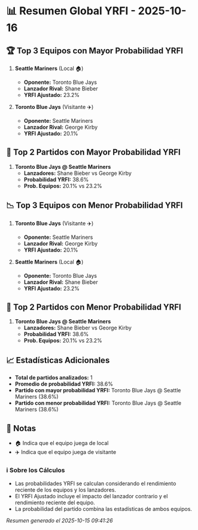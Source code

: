 # 📊 Resumen Global YRFI - 2025-10-16

## 🏆 Top 3 Equipos con Mayor Probabilidad YRFI

1. **Seattle Mariners** (Local 🏠)
   - **Oponente:** Toronto Blue Jays
   - **Lanzador Rival:** Shane Bieber
   - **YRFI Ajustado:** 23.2%

2. **Toronto Blue Jays** (Visitante ✈️)
   - **Oponente:** Seattle Mariners
   - **Lanzador Rival:** George Kirby
   - **YRFI Ajustado:** 20.1%

## 🎯 Top 2 Partidos con Mayor Probabilidad YRFI

1. **Toronto Blue Jays @ Seattle Mariners**
   - **Lanzadores:** Shane Bieber vs George Kirby
   - **Probabilidad YRFI:** 38.6%
   - **Prob. Equipos:** 20.1% vs 23.2%

## 📉 Top 3 Equipos con Menor Probabilidad YRFI

1. **Toronto Blue Jays** (Visitante ✈️)
   - **Oponente:** Seattle Mariners
   - **Lanzador Rival:** George Kirby
   - **YRFI Ajustado:** 20.1%

2. **Seattle Mariners** (Local 🏠)
   - **Oponente:** Toronto Blue Jays
   - **Lanzador Rival:** Shane Bieber
   - **YRFI Ajustado:** 23.2%

## 🛑 Top 2 Partidos con Menor Probabilidad YRFI

1. **Toronto Blue Jays @ Seattle Mariners**
   - **Lanzadores:** Shane Bieber vs George Kirby
   - **Probabilidad YRFI:** 38.6%
   - **Prob. Equipos:** 20.1% vs 23.2%

## 📈 Estadísticas Adicionales

- **Total de partidos analizados:** 1
- **Promedio de probabilidad YRFI:** 38.6%
- **Partido con mayor probabilidad YRFI:** Toronto Blue Jays @ Seattle Mariners (38.6%)
- **Partido con menor probabilidad YRFI:** Toronto Blue Jays @ Seattle Mariners (38.6%)

## 📝 Notas

- 🏠 Indica que el equipo juega de local
- ✈️ Indica que el equipo juega de visitante

### ℹ️ Sobre los Cálculos
- Las probabilidades YRFI se calculan considerando el rendimiento reciente de los equipos y los lanzadores.
- El YRFI Ajustado incluye el impacto del lanzador contrario y el rendimiento reciente del equipo.
- La probabilidad del partido combina las estadísticas de ambos equipos.

*Resumen generado el 2025-10-15 09:41:26*